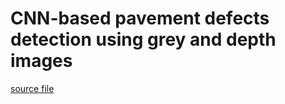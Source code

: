 # CNN-based pavement defects detection using grey and depth images

[source file](./CNN-LSTM-2024.2-PavementDefectDetection.pdf)